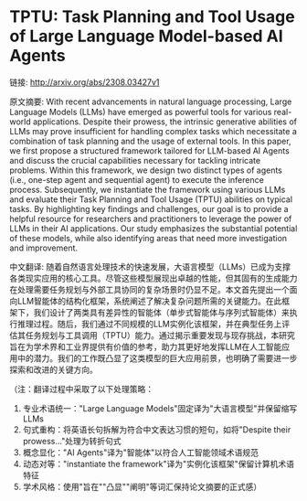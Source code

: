 # TPTU: Task Planning and Tool Usage of Large Language Model-based AI Agents

链接: http://arxiv.org/abs/2308.03427v1

原文摘要:
With recent advancements in natural language processing, Large Language
Models (LLMs) have emerged as powerful tools for various real-world
applications. Despite their prowess, the intrinsic generative abilities of LLMs
may prove insufficient for handling complex tasks which necessitate a
combination of task planning and the usage of external tools. In this paper, we
first propose a structured framework tailored for LLM-based AI Agents and
discuss the crucial capabilities necessary for tackling intricate problems.
Within this framework, we design two distinct types of agents (i.e., one-step
agent and sequential agent) to execute the inference process. Subsequently, we
instantiate the framework using various LLMs and evaluate their Task Planning
and Tool Usage (TPTU) abilities on typical tasks. By highlighting key findings
and challenges, our goal is to provide a helpful resource for researchers and
practitioners to leverage the power of LLMs in their AI applications. Our study
emphasizes the substantial potential of these models, while also identifying
areas that need more investigation and improvement.

中文翻译:
随着自然语言处理技术的快速发展，大语言模型（LLMs）已成为支撑各类现实应用的核心工具。尽管这些模型展现出卓越的性能，但其固有的生成能力在处理需要任务规划与外部工具协同的复杂场景时仍显不足。本文首先提出一个面向LLM智能体的结构化框架，系统阐述了解决复杂问题所需的关键能力。在此框架下，我们设计了两类具有差异性的智能体（单步式智能体与序列式智能体）来执行推理过程。随后，我们通过不同规模的LLM实例化该框架，并在典型任务上评估其任务规划与工具调用（TPTU）能力。通过揭示重要发现与现存挑战，本研究旨在为学术界和工业界提供有价值的参考，助力其更好地发挥LLM在人工智能应用中的潜力。我们的工作既凸显了这类模型的巨大应用前景，也明确了需要进一步探索和改进的关键方向。  

（注：翻译过程中采取了以下处理策略：  
1. 专业术语统一："Large Language Models"固定译为"大语言模型"并保留缩写LLMs  
2. 句式重构：将英语长句拆解为符合中文表达习惯的短句，如将"Despite their prowess..."处理为转折句式  
3. 概念显化："AI Agents"译为"智能体"以符合人工智能领域术语规范  
4. 动态对等："instantiate the framework"译为"实例化该框架"保留计算机术语特征  
5. 学术风格：使用"旨在""凸显""阐明"等词汇保持论文摘要的正式感）

